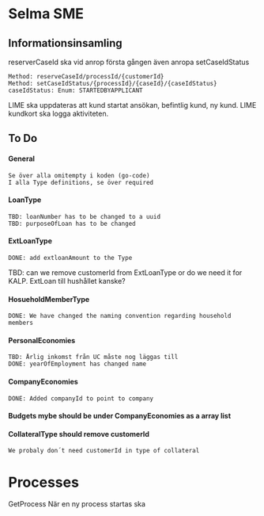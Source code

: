 # Selma SME

## Informationsinsamling

reserverCaseId ska vid anrop första gången även anropa setCaseIdStatus

	Method: reserveCaseId/processId/{customerId}
	Method: setCaseIdStatus/{processId}/{caseId}/{caseIdStatus}
	caseIdStatus: Enum: STARTEDBYAPPLICANT
	
LIME ska uppdateras att kund startat ansökan, befintlig kund, ny kund. LIME kundkort ska logga aktiviteten.



## To Do
#### General
	Se över alla omitempty i koden (go-code)
	I alla Type definitions, se över required
#### LoanType
	TBD: loanNumber has to be changed to a uuid
	TBD: purposeOfLoan has to be changed
	
#### ExtLoanType
	DONE: add extloanAmount to the Type
TBD: can we remove customerId from ExtLoanType or do we need it for KALP. ExtLoan till hushållet kanske?
	
#### HosueholdMemberType
	DONE: We have changed the naming convention regarding household members	
#### PersonalEconomies
	TBD: Årlig inkomst från UC måste nog läggas till
	DONE: yearOfEmployment has changed name

#### CompanyEconomies
	DONE: Added companyId to point to company

#### Budgets mybe should be under CompanyEconomies as a array list

#### CollateralType should remove customerId
	We probaly don´t need customerId in type of collateral
	
# Processes
GetProcess
När en ny process startas ska 